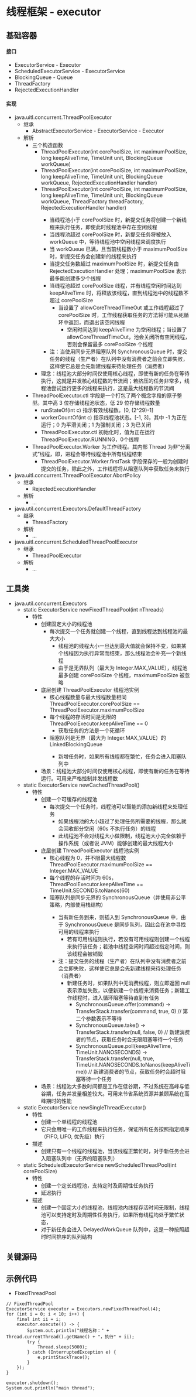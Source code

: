 # 线程框架 - executor

## 基础容器
#### 接口
* ExecutorService - Executor
* ScheduledExecutorService - ExecutorService
* BlockingQueue - Queue
* ThreadFactory
* RejectedExecutionHandler

#### 实现
* java.uitl.concurrent.ThreadPoolExecutor
	* 继承
		* AbstractExecutorService - ExecutorService - Executor
	* 解析
		* 三个构造函数
			* ThreadPoolExecutor(int corePoolSize, int maximumPoolSize, long keepAliveTime, TimeUnit unit, BlockingQueue<Runnable> workQueue)
			* ThreadPoolExecutor(int corePoolSize, int maximumPoolSize, long keepAliveTime, TimeUnit unit, BlockingQueue<Runnable> workQueue, RejectedExecutionHandler handler)
			* ThreadPoolExecutor(int corePoolSize, int maximumPoolSize, long keepAliveTime, TimeUnit unit, BlockingQueue<Runnable> workQueue, ThreadFactory threadFactory, RejectedExecutionHandler handler)
				* 当线程池小于 corePoolSize 时，新提交任务将创建一个新线程来执行任务，即使此时线程池中存在空闲线程
				* 当线程池超过 corePoolSize 时，新提交任务将被放入 workQueue 中，等待线程池中空闲线程来调度执行
				* 当 workQueue 已满，且当前线程数小于 maximumPoolSize 时，新提交任务会创建新的线程来执行
				* 当提交任务数超过 maximumPoolSize 时，新提交任务由 RejectedExecutionHandler 处理；maximumPoolSize 表示最多能创建多少个线程
				* 当线程池超过 corePoolSize 线程，并有线程空闲时间达到 keepAliveTime 时，将释放该线程，直到线程池中的线程数不超过 corePoolSize
					* 当设置了 allowCoreThreadTimeOut 或工作线程超过了 corePoolSize 时，工作线程获取任务的方法将可能从死循环中返回，而退出该空闲线程
						* 空闲时间达到 keepAliveTime 为空闲线程；当设置了 allowCoreThreadTimeOut，池会关闭所有空闲线程，否则会保留最多 corePoolSize 个线程
				* 注：当使用同步无界阻塞队列 SynchronousQueue 时，提交任务的线程（生产者）在队列中没有消费者之前会立即失败，这样使它总是会先新建线程来待处理任务（消费者）
			* 理念：线程池大部分时间仅使用核心线程，即使有新的任务在等待执行，这就是并发核心线程数的节流阀；若挤压的任务非常多，线程池尝试运行更多的线程来执行，这是最大线程数的节流阀
		* ThreadPoolExecutor.ctl 字段是一个打包了两个概念字段的原子整型。其中高 3 位存储线程池状态，低 29 位存储线程数量
			* runStateOf(int c) 指示有效线程数。[0, (2^29)-1]
			* workerCountOf(int c) 指示线程池状态。[-1, 3]，其中 -1 为正在运行；0 为平滑关闭；1 为强制关闭；3 为已关闭
			* ThreadPoolExecutor.ctl 初始化时，值为正在运行 ThreadPoolExecutor.RUNNING，0个线程
		* ThreadPoolExecutor.Worker 为工作线程。其内部 Thread 为非“分离式”线程，即，进程会等待线程池中所有线程结束
			* ThreadPoolExecutor.Worker.firstTask 字段保存的一般为创建时提交的任务，除此之外，工作线程将从阻塞队列中获取任务来执行
* java.uitl.concurrent.ThreadPoolExecutor.AbortPolicy
	* 继承
		* RejectedExecutionHandler
	* 解析
		* ...
* java.util.concurrent.Executors.DefaultThreadFactory
	* 继承
		* ThreadFactory
	* 解析
		* ...
* java.uitl.concurrent.ScheduledThreadPoolExecutor
	* 继承
		* ThreadPoolExecutor
	* 解析
		* ...

## 工具类
* java.util.concurrent.Executors
	* static ExecutorService newFixedThreadPool(int nThreads)
		* 特性
			* 创建固定大小的线程池
				* 每次提交一个任务就创建一个线程，直到线程达到线程池的最大大小
					* 线程池的线程大小一旦达到最大值就会保持不变，如果某个线程因为执行异常而结束，那么线程池会补充一个新线程
					* 由于是无界队列（最大为 Integer.MAX_VALUE），线程池最多创建 corePoolSize 个线程，maximumPoolSize 被忽略
			* 底层创建 ThreadPoolExecutor 线程池实例
				* 核心线程数量与最大线程数量相同 ThreadPoolExecutor.corePoolSize == ThreadPoolExecutor.maximumPoolSize
				* 每个线程的存活时间是无限的 ThreadPoolExecutor.keepAliveTime == 0
					* 获取任务的方法是一个死循环
				* 阻塞队列是无界（最大为 Integer.MAX_VALUE）的 LinkedBlockingQueue<Runnable>
					* 新增任务时，如果所有线程都在繁忙，任务会进入阻塞队列中
			* 场景：线程池大部分时间仅使用核心线程，即使有新的任务在等待运行。可用来严格控制并发线程数
	* static ExecutorService newCachedThreadPool()
		* 特性
			* 创建一个可缓存的线程池
				* 每次提交一个任务时，线程池可以智能的添加新线程来处理任务
					* 如果线程池的大小超过了处理任务所需要的线程，那么就会回收部分空闲（60s 不执行任务）的线程
					* 此线程池不会对线程大小做限制，线程池大小完全依赖于操作系统（或者说 JVM）能够创建的最大线程大小
			* 底层创建 ThreadPoolExecutor 线程池实例
				* 核心线程为 0，并不限最大线程数 ThreadPoolExecutor.maximumPoolSize == Integer.MAX_VALUE
				* 每个线程的存活时间为 60s，ThreadPoolExecutor.keepAliveTime == TimeUnit.SECONDS.toNanos(60)
				* 阻塞队列是同步无界的 SynchronousQueue<Runnable>（并使用非公平策略，内部使用栈结构）
					* 当有新任务到来，则插入到 SynchronousQueue 中，由于 SynchronousQueue 是同步队列，因此会在池中寻找可用的线程来执行
						* 若有可用线程则执行，若没有可用线程则创建一个线程来执行该任务；若池中线程空闲时间超过指定时间，则该线程会被销毁
					* 注：提交任务的线程（生产者）在队列中没有消费者之前会立即失败，这样使它总是会先新建线程来待处理任务（消费者）
						* 新建任务时，如果队列中无消费线程，则立即返回 null 表示添加失败，以便新建一个线程来消费任务；新建工作线程时，进入循环阻塞等待直到有任务
							* SynchronousQueue.offer(command) -> TransferStack.transfer(command, true, 0)  // 第二个参数表示不等待
							* SynchronousQueue.take() -> TransferStack.transfer(null, false, 0)  // 新建消费者的节点，获取任务时会无限阻塞等待一个任务
							* SynchronousQueue.poll(keepAliveTime, TimeUnit.NANOSECONDS)  -> TransferStack.transfer(null, true, TimeUnit.NANOSECONDS.toNanos(keepAliveTime))  // 新建消费者的节点，获取任务时会超时阻塞等待一个任务
			* 场景：线程池大多数时间都是工作在低谷期，不过系统在高峰与低谷期，任务并发量相差较大。可用来节省系统资源并兼顾系统在高峰期时的性能
	* static ExecutorService newSingleThreadExecutor()
		* 特性
			* 创建一个单线程的线程池
			* 它只会用唯一的工作线程来执行任务，保证所有任务按照指定顺序（FIFO, LIFO, 优先级）执行
		* 描述
			* 创建只有一个线程的线程池，当该线程正繁忙时，对于新任务会进入阻塞队列中（无界的阻塞队列）
	* static ScheduledExecutorService newScheduledThreadPool(int corePoolSize)
		* 特性
			* 创建一个定长线程池，支持定时及周期性任务执行
			* 延迟执行
		* 描述
			* 创建一个固定大小的线程池，线程池内线程存活时间无限制，线程池可以支持定时及周期性任务执行，如果所有线程均处于繁忙状态，
			* 对于新任务会进入 DelayedWorkQueue 队列中，这是一种按照超时时间排序的队列结构

## 关键源码


## 示例代码
* FixedThreadPool
```
// FixedThreadPool
ExecutorService executor = Executors.newFixedThreadPool(4);
for (int i = 0; i < 10; i++) {
	final int ii = i;
	executor.execute(() -> {
		System.out.println("线程名称：" + Thread.currentThread().getName() + "，执行" + ii);
		try {
			Thread.sleep(5000);
		} catch (InterruptedException e) {
			e.printStackTrace();
		}
	});
}

executor.shutdown();
System.out.println("main thread");
```
